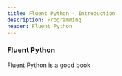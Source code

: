```yaml
---
title: Fluent Python - Introduction
description: Programming
header: Fluent Python
---
```

### Fluent Python
Fluent Python is a good book

